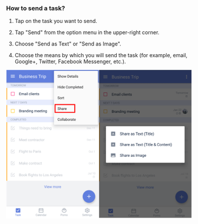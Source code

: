 ### How to send a task?

1. Tap on the task you want to send.

2. Tap "Send" from the option menu in the upper-right corner.

3. Choose "Send as Text" or "Send as Image".

4. Choose the means by which you will send the task (for example, email, Google+, Twitter, Facebook Messenger, etc.).

![](../../images/ticktick-android-app/task/3.3.13.png)


